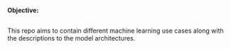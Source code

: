 **Objective:**
##
This repo aims to contain different machine learning use cases along with the descriptions to the model architectures.
